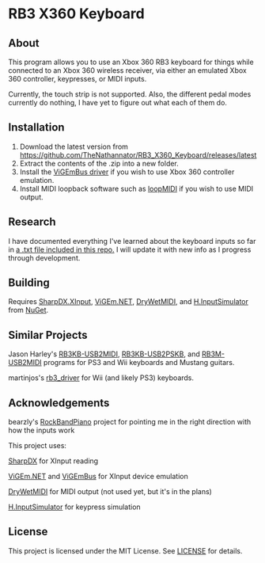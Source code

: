 # RB3 X360 Keyboard
## About
This program allows you to use an Xbox 360 RB3 keyboard for things while connected to an Xbox 360 wireless receiver, via either an emulated Xbox 360 controller, keypresses, or MIDI inputs.

Currently, the touch strip is not supported. Also, the different pedal modes currently do nothing, I have yet to figure out what each of them do.

## Installation

1. Download the latest version from https://github.com/TheNathannator/RB3_X360_Keyboard/releases/latest
2. Extract the contents of the .zip into a new folder.
3. Install the [ViGEmBus driver](https://github.com/ViGEm/ViGEmBus/releases/latest) if you wish to use Xbox 360 controller emulation.
4. Install MIDI loopback software such as [loopMIDI](https://www.tobias-erichsen.de/software/loopmidi.html) if you wish to use MIDI output.

## Research

I have documented everything I've learned about the keyboard inputs so far in [a .txt file included in this repo.](https://github.com/TheNathannator/RB3_X360_Keyboard/blob/main/X360%20Keys%20Inputs.txt) I will update it with new info as I progress through development.

## Building

Requires 
[SharpDX.XInput](https://www.nuget.org/packages/SharpDX.XInput/), 
[ViGEm.NET](https://www.nuget.org/packages/Nefarius.ViGEm.Client/), 
[DryWetMIDI](https://www.nuget.org/packages/Melanchall.DryWetMidi/), and 
[H.InputSimulator](https://www.nuget.org/packages/H.InputSimulator/) from 
[NuGet](https://www.nuget.org/).

## Similar Projects
Jason Harley's [RB3KB-USB2MIDI](https://jasonharley2o.com/wiki/doku.php?id=rb3keyboard),
[RB3KB-USB2PSKB](https://jasonharley2o.com/wiki/doku.php?id=rb3keyboardps), and 
[RB3M-USB2MIDI](https://jasonharley2o.com/wiki/doku.php?id=rb3mustang) programs for PS3 and Wii keyboards and Mustang guitars.

martinjos's [rb3_driver](https://github.com/martinjos/rb3_driver) for Wii (and likely PS3) keyboards.

## Acknowledgements
bearzly's [RockBandPiano](https://github.com/bearzly/RockBandPiano) project for pointing me in the right direction with how the inputs work


This project uses:

[SharpDX](http://sharpdx.org/) for XInput reading

[ViGEm.NET](https://github.com/ViGEm/ViGEm.NET) and [ViGEmBus](https://github.com/ViGEm/ViGEmBus) for XInput device emulation

[DryWetMIDI](https://github.com/melanchall/drywetmidi) for MIDI output (not used yet, but it's in the plans)

[H.InputSimulator](https://github.com/HavenDV/H.InputSimulator) for keypress simulation

## License
This project is licensed under the MIT License. See [LICENSE](https://github.com/TheNathannator/RB3_X360_Keyboard/blob/main/LICENSE) for details.
